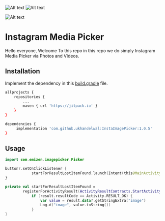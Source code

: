 ![Alt text](/../InstaImagePicker/imagePicker/src/main/res/drawable/screen_first.png?raw=true "")
![Alt text](/../InstaImagePicker/imagePicker/src/main/res/drawable/screen_two.png.png?raw=true "")

![Alt text](/../https://github.com/ukhandelwal/InstaImagePicker/tree/main/imagePicker/src/main/res/drawable/screen_two.png.png?raw=true "")




# Instagram Media Picker

Hello everyone, Welcome To this repo in this repo we do simply Instagram Media Picker via Photos and Videos.

## Installation

Implement the dependency in this [build.gradle](https://developer.android.com/studio/build) file.

```bash
allprojects {
	repositories {
		...
		maven { url 'https://jitpack.io' }
	}
}
```

```bash
dependencies {
     implementation 'com.github.ukhandelwal:InstaImagePicker:1.0.5'
}
```

## Usage

```kotlin
import com.emizen.imagepicker.Picker

button?.setOnClickListener {
            startForResultLostItemFound.launch(Intent(this@MainActivity, Picker::class.java))
}

private val startForResultLostItemFound =
        registerForActivityResult(ActivityResultContracts.StartActivityForResult()) { result: ActivityResult ->
            if (result.resultCode == Activity.RESULT_OK) {
                var value = result.data?.getStringExtra("image")
                Log.d("image", value.toString())
            }
}
```
